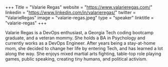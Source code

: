 +++
Title = "Valarie Regas"
website = "https://www.valarieregas.com/"
linkedin = "https://www.linkedin.com/in/valarieregas/"
twitter = "ValarieRegas"
image = "valarie-regas.jpeg"
type = "speaker"
linktitle = "valarie-regas"
+++


Valarie Regas is a DevOps enthusiast, a Georgia Tech coding bootcamp graduate, and a veteran mommy. She holds a BA in Psychology and currently works as a DevOps Engineer. After years being a stay-at-home mom, she decided to change her life by entering Tech, and has learned a lot along the way. She enjoys mixed martial arts fighting, table-top role playing games, public speaking, creating tiny humans, and political activism.

